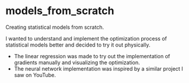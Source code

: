 # models_from_scratch
Creating statistical models from scratch.

I wanted to understand and implement the optimization process of statistical models better and decided to try it out physically.

- The linear regression was made to try out the implementation of gradients manually and visualizing the optimization.
- The neural network implementation was inspired by a similar project I saw on YouTube.
